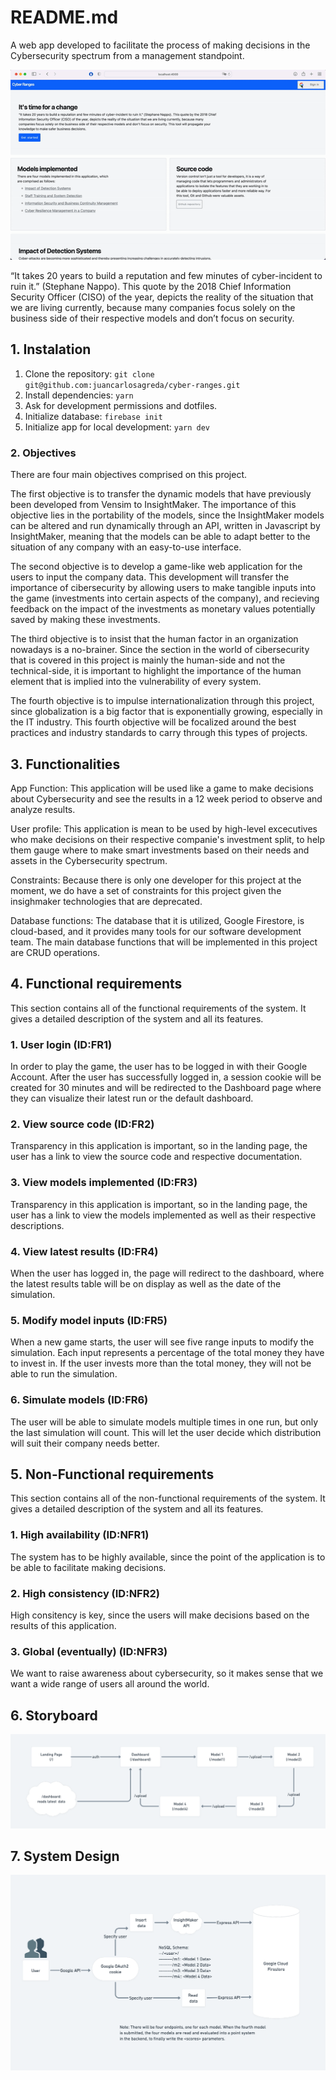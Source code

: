# README.md

A web app developed to facilitate the process of making decisions in the Cybersecurity spectrum from a management standpoint.

![](static/assets/demo.gif)

“It takes 20 years to build a reputation and few minutes of cyber-incident to ruin it.” (Stephane Nappo). This quote by the 2018 Chief Information Security Officer (CISO) of the year, depicts the reality of the situation that we are living currently, because many companies focus solely on the business side of their respective models and don’t focus on security.

## 1. Instalation

1. Clone the repository: `git clone git@github.com:juancarlosagreda/cyber-ranges.git`
2. Install dependencies: `yarn`
3. Ask for development permissions and dotfiles.
4. Initialize database: `firebase init`
5. Initialize app for local development: `yarn dev`

### 2. Objectives

There are four main objectives comprised on this project.

The first objective is to transfer the dynamic models that have previously been developed from Vensim to InsightMaker. The importance of this objective lies in the portability of the models, since the InsightMaker models can be altered and run dynamically through an API, written in Javascript by InsightMaker, meaning that the models can be able to adapt better to the situation of any company with an easy-to-use interface.

The second objective is to develop a game-like web application for the users to input the company data. This development will transfer the importance of cibersecurity by allowing users to make tangible inputs into the game (investments into certain aspects of the company), and recieving feedback on the impact of the investments as monetary values potentially saved by making these investments.

The third objective is to insist that the human factor in an organization nowadays is a no-brainer. Since the section in the world of cibersecurity that is covered in this project is mainly the human-side and not the technical-side, it is important to highlight the importance of the human element that is implied into the vulnerability of every system.

The fourth objective is to impulse internationalization through this project, since globalization is a big factor that is exponentially growing, especially in the IT industry. This fourth objective will be focalized around the best practices and industry standards to carry through this types of projects.

## 3. Functionalities

App Function: This application will be used like  a game to make decisions about Cybersecurity and see the results in a 12 week period to observe and analyze results.

User profile: This application is mean to be used by high-level excecutives who make decisions on their respective companie's investment split, to help them gauge where to make smart investments based on their needs and assets in the Cybersecurity spectrum.

Constraints: Because there is only one developer for this project at the moment, we do have a set of constraints for this project given the insighmaker technologies that are deprecated.

Database functions: The database that it is utilized, Google Firestore, is cloud-based, and it provides many tools for our software development team. The main database functions that will be implemented in this project are CRUD operations.

## 4. Functional requirements

This section contains all of the functional requirements of the system. It gives a detailed description of the system and all its features.

### 1. User login (ID:FR1)

In order to play the game, the user has to be logged in with their Google Account. After the user has successfully logged in, a session cookie will be created for 30 minutes and will be redirected to the Dashboard page where they can visualize their latest run or the default dashboard.

### 2. View source code (ID:FR2)

Transparency in this application is important, so in the landing page, the user has a link to view the source code and respective documentation.

### 3. View models implemented (ID:FR3)

Transparency in this application is important, so in the landing page, the user has a link to view the models implemented as well as their respective descriptions.

### 4. View latest results (ID:FR4)

When the user has logged in, the page will redirect to the dashboard, where the latest results table will be on display as well as the date of the simulation.

### 5. Modify model inputs (ID:FR5)

When a new game starts, the user will see five range inputs to modify the simulation. Each input represents a percentage of the total money they have to invest in. If the user invests more than the total money, they will not be able to run the simulation.

### 6. Simulate models (ID:FR6)

The user will be able to simulate models multiple times in one run, but only the last simulation will count. This will let the user decide which distribution will suit their company needs better.

## 5. Non-Functional requirements

This section contains all of the non-functional requirements of the system. It gives a detailed description of the system and all its features.

### 1. High availability (ID:NFR1)

The system has to be highly available, since the point of the application is to be able to facilitate making decisions.

### 2. High consistency (ID:NFR2)

High consitency is key, since the users will make decisions based on the results of this application.

### 3. Global (eventually) (ID:NFR3)

We want to raise awareness about cybersecurity, so it makes sense that we want a wide range of users all around the world.

## 6. Storyboard

![](static/assets/storyboard.png)

## 7. System Design

![](static/assets/system-design.png)
